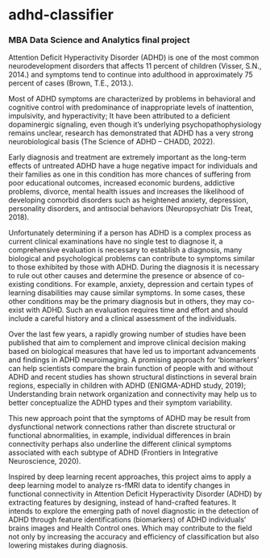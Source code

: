 # adhd-classifier
### MBA Data Science and Analytics final project



Attention Deficit Hyperactivity Disorder (ADHD) is one of the most common neurodevelopment disorders that affects 11 percent of children (Visser, S.N., 2014.) and symptoms tend to continue into adulthood in approximately 75 percent of cases (Brown, T.E., 2013.). 

Most of ADHD symptoms are characterized by problems in behavioral and cognitive control with predominance of inappropriate levels of inattention, impulsivity, and hyperactivity; It have been attributed to a deficient dopaminergic signaling, even though it’s underlying psychopathophysiology remains unclear, research has demonstrated that ADHD has a very strong neurobiological basis (The Science of ADHD – CHADD, 2022).

Early diagnosis and treatment are extremely important as the long-term effects of untreated ADHD have a huge negative impact for individuals and their families as one in this condition has more chances of suffering from poor educational outcomes, increased economic burdens, addictive problems, divorce, mental health issues and increases the likelihood of developing comorbid disorders such as heightened anxiety, depression, personality disorders, and antisocial behaviors (Neuropsychiatr Dis Treat, 2018). 

Unfortunately determining if a person has ADHD is a complex process as current clinical examinations have no single test to diagnose it, a comprehensive evaluation is necessary to establish a diagnosis, many biological and psychological problems can contribute to symptoms similar to those exhibited by those with ADHD. During the diagnosis it is necessary to rule out other causes and determine the presence or absence of co-existing conditions. For example, anxiety, depression and certain types of learning disabilities may cause similar symptoms. In some cases, these other conditions may be the primary diagnosis but in others, they may co-exist with ADHD. Such an evaluation requires time and effort and should include a careful history and a clinical assessment of the individuals.

Over the last few years, a rapidly growing number of studies have been published that aim to complement and improve clinical decision making based on biological measures that have led us to important advancements and findings in ADHD neuroimaging. A promising approach for ‘biomarkers’ can help scientists compare the brain function of people with and without ADHD and recent studies has shown structural distinctions in several brain regions, especially in children with ADHD (ENIGMA-ADHD study, 2019); Understanding brain network organization and connectivity may help us to better conceptualize the ADHD types and their symptom variability.

This new approach point that the symptoms of ADHD may be result from dysfunctional network connections rather than discrete structural or functional abnormalities, in example, individual differences in brain connectivity perhaps also underline the different clinical symptoms associated with each subtype of ADHD (Frontiers in Integrative Neuroscience, 2020).

Inspired by deep learning recent approaches, this project aims to apply a deep learning model to analyze rs-fMRI data to identify changes in functional connectivity in Attention Deficit Hyperactivity Disorder (ADHD) by extracting features by designing, instead of hand-crafted features. It intends to explore the emerging path of novel diagnostic in the detection of ADHD through feature identifications (biomarkers) of ADHD individuals’ brains images and Health Control ones. Which may contribute to the field not only by increasing the accuracy and efficiency of classification but also lowering mistakes during diagnosis.

